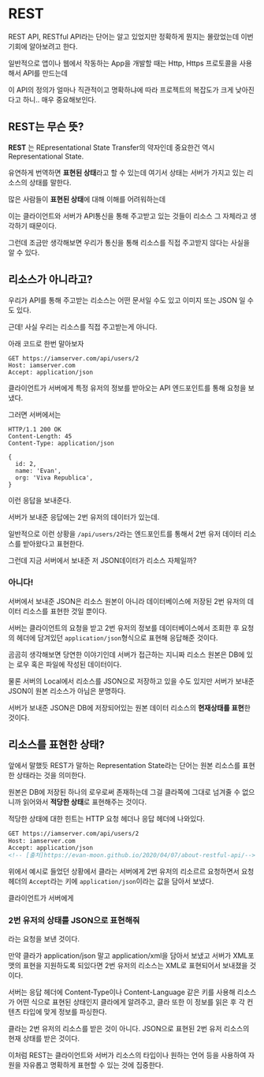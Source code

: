 # REST

REST API, RESTful API라는 단어는 알고 있었지만 정확하게 뭔지는 몰랐었는데 이번 기회에 알아보려고 한다.

일반적으로 앱이나 웹에서 작동하는 App을 개발할 때는 Http, Https 프로토콜을 사용해서 API를 만드는데

이 API의 정의가 얼마나 직관적이고 명확하냐에 따라 프로젝트의 복잡도가 크게 낮아진다고 하니.. 매우 중요해보인다.

## REST는 무슨 뜻?

**REST** 는 REpresentational State Transfer의 약자인데 중요한건 역시 Representational State.

유연하게 번역하면 **표현된 상태**라고 할 수 있는데 여기서 상태는 서버가 가지고 있는 리소스의 상태를 말한다.

많은 사람들이 **표현된 상태**에 대해 이해를 어려워하는데

이는 클라이언트와 서버가 API통신을 통해 주고받고 있는 것들이 리소스 그 자체라고 생각하기 때문이다.

그런데 조금만 생각해보면 우리가 통신을 통해 리소스를 직접 주고받지 않다는 사실을 알 수 있다.

## 리소스가 아니라고?

우리가 API를 통해 주고받는 리소스는 어떤 문서일 수도 있고 이미지 또는 JSON 일 수도 있다.

근데! 사실 우리는 리소스를 직접 주고받는게 아니다.

아래 코드로 한번 말아보자

```http
GET https://iamserver.com/api/users/2
Host: iamserver.com
Accept: application/json
```
클라이언트가 서버에게 특정 유저의 정보를 받아오는 API 엔드포인트를 통해 요청을 보냈다.

그러면 서버에서는

```http
HTTP/1.1 200 OK
Content-Length: 45
Content-Type: application/json

{
  id: 2,
  name: 'Evan',
  org: 'Viva Republica',
}
```
이런 응답을 보내준다.

서버가 보내준 응답에는 2번 유저의 데이터가 있는데.

일반적으로 이런 상황을 `/api/users/2`라는 엔드포인트를 통해서 2번 유저 데이터 리소스를 받아왔다고 표현한다.

그런데 지금 서버에서 보내준 저 JSON데이터가 리소스 자체일까?

### **아니다!**

서버에서 보내준 JSON은 리소스 원본이 아니라 데이터베이스에 저장된 2번 유저의 데이터 리소스를 표현한 것일 뿐이다.

서버는 클라이언트의 요청을 받고 2번 유저의 정보를 데이터베이스에서 조회한 후 요청의 헤더에 담겨있던 `application/json`형식으로 표현해 응답해준 것이다.

곰곰히 생각해보면 당연한 이야기인데 서버가 접근하는 지니짜 리소스 원본은 DB에 있는 로우 혹은 파일에 작성된 데이터이다.

물론 서버의 Local에서 리소스를 JSON으로 저장하고 있을 수도 있지만 서버가 보내준 JSON이 원본 리소스가 아님은 분명하다.

서버가 보내준 JSON은 DB에 저장되어있는 원본 데이터 리소스의 **현재상태를 표현**한 것이다.

## 리소스를 표현한 상태?

앞에서 말했듯 REST가 말하는 Representation State라는 단어는 원본 리소스를 표현한 상태라는 것을 의미한다.

원본은 DB에 저장된 하나의 로우로써 존재하는데 그걸 클라쪽에 그대로 넘겨줄 수 없으니까 읽어와서 **적당한 상태**로 표현해주는 것이다.

적당한 상태에 대한 힌트는 HTTP 요청 헤더나 응답 헤더에 나와있다.

```html
GET https://iamserver.com/api/users/2
Host: iamserver.com
Accept: application/json
<!-- [출처]https://evan-moon.github.io/2020/04/07/about-restful-api/-->
```

위에서 예시로 들었던 상황에서 클라는 서버에게 2번 유저의 리소르르 요청하면서 요청 헤더의 `Accept`라는 키에 `application/json`이라는 값을 담아서 보냈다.

클라이언트가 서버에게

### **2번 유저의 상태를 JSON으로 표현해줘** 

라는 요청을 보낸 것이다.

만약 클라가 application/json 말고 application/xml을 담아서 보냈고 서버가 XML포맷의 표현을 지원하도록 되있다면 2번 유저의 리소스는 XML로 표현되어서 보내졌을 것이다.

서버는 응답 헤더에 Content-Type이나 Content-Language 같은  키를 사용해 리소스가 어떤 식으로 표현된 상태인지 클라에게 알려주고, 클라 또한 이 정보를 읽은 후 각 컨텐츠 타입에 맞게 정보를 파싱한다.

클라는 2번 유저의 리소스를 받은 것이 아니다. JSON으로 표현된 2번 유저 리소스의 현재 상태를 받은 것이다.

이처럼 REST는 클라이언트와 서버가 리소스의 타입이나 원하는 언어 등을 사용하여 자원을 자유롭고 명확하게 표현할 수 있는 것에 집중한다.


